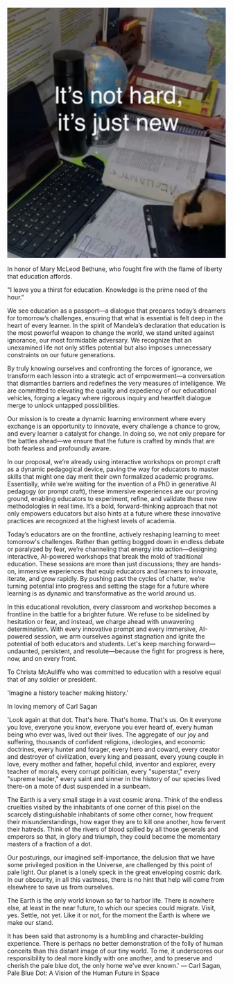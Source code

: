 ![It's not hard, it's just new](<Images/not hard.jpg>)

In honor of Mary McLeod Bethune, who fought fire with the flame of liberty that education affords.

"I leave you a thirst for education. Knowledge is the prime need of the hour." 

We see education as a passport—a dialogue that prepares today’s dreamers for tomorrow’s challenges, ensuring that what is essential is felt deep in the heart of every learner. In the spirit of Mandela’s declaration that education is the most powerful weapon to change the world, we stand united against ignorance, our most formidable adversary. We recognize that an unexamined life not only stifles potential but also imposes unnecessary constraints on our future generations.

By truly knowing ourselves and confronting the forces of ignorance, we transform each lesson into a strategic act of empowerment—a conversation that dismantles barriers and redefines the very measures of intelligence. We are committed to elevating the quality and expediency of our educational vehicles, forging a legacy where rigorous inquiry and heartfelt dialogue merge to unlock untapped possibilities.

Our mission is to create a dynamic learning environment where every exchange is an opportunity to innovate, every challenge a chance to grow, and every learner a catalyst for change. In doing so, we not only prepare for the battles ahead—we ensure that the future is crafted by minds that are both fearless and profoundly aware.

In our proposal, we’re already using interactive workshops on prompt craft as a dynamic pedagogical device, paving the way for educators to master skills that might one day merit their own formalized academic programs. Essentially, while we’re waiting for the invention of a PhD in generative AI pedagogy (or prompt craft), these immersive experiences are our proving ground, enabling educators to experiment, refine, and validate these new methodologies in real time. It’s a bold, forward-thinking approach that not only empowers educators but also hints at a future where these innovative practices are recognized at the highest levels of academia.

Today’s educators are on the frontline, actively reshaping learning to meet tomorrow's challenges. Rather than getting bogged down in endless debate or paralyzed by fear, we’re channeling that energy into action—designing interactive, AI-powered workshops that break the mold of traditional education. These sessions are more than just discussions; they are hands-on, immersive experiences that equip educators and learners to innovate, iterate, and grow rapidly. By pushing past the cycles of chatter, we’re turning potential into progress and setting the stage for a future where learning is as dynamic and transformative as the world around us.

In this educational revolution, every classroom and workshop becomes a frontline in the battle for a brighter future. We refuse to be sidelined by hesitation or fear, and instead, we charge ahead with unwavering determination. With every innovative prompt and every immersive, AI-powered session, we arm ourselves against stagnation and ignite the potential of both educators and students. Let's keep marching forward—undaunted, persistent, and resolute—because the fight for progress is here, now, and on every front.

To Christa McAuliffe who was committed to education with a resolve equal that of any soldier or president.

'Imagine a history teacher making history.'

In loving memory of Carl Sagan

'Look again at that dot. That's here. That's home. That's us. On it everyone you love, everyone you know, everyone you ever heard of, every human being who ever was, lived out their lives. The aggregate of our joy and suffering, thousands of confident religions, ideologies, and economic doctrines, every hunter and forager, every hero and coward, every creator and destroyer of civilization, every king and peasant, every young couple in love, every mother and father, hopeful child, inventor and explorer, every teacher of morals, every corrupt politician, every "superstar," every "supreme leader," every saint and sinner in the history of our species lived there-on a mote of dust suspended in a sunbeam.

The Earth is a very small stage in a vast cosmic arena. Think of the endless cruelties visited by the inhabitants of one corner of this pixel on the scarcely distinguishable inhabitants of some other corner, how frequent their misunderstandings, how eager they are to kill one another, how fervent their hatreds. Think of the rivers of blood spilled by all those generals and emperors so that, in glory and triumph, they could become the momentary masters of a fraction of a dot.

Our posturings, our imagined self-importance, the delusion that we have some privileged position in the Universe, are challenged by this point of pale light. Our planet is a lonely speck in the great enveloping cosmic dark. In our obscurity, in all this vastness, there is no hint that help will come from elsewhere to save us from ourselves.

The Earth is the only world known so far to harbor life. There is nowhere else, at least in the near future, to which our species could migrate. Visit, yes. Settle, not yet. Like it or not, for the moment the Earth is where we make our stand.

It has been said that astronomy is a humbling and character-building experience. There is perhaps no better demonstration of the folly of human conceits than this distant image of our tiny world. To me, it underscores our responsibility to deal more kindly with one another, and to preserve and cherish the pale blue dot, the only home we've ever known.'
― Carl Sagan, Pale Blue Dot: A Vision of the Human Future in Space

  
     